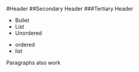 #Header
##Secondary Header
###Tertiary Header

* Bullet 
* List
* Unordered

- ordered
- list

Paragraphs also work
